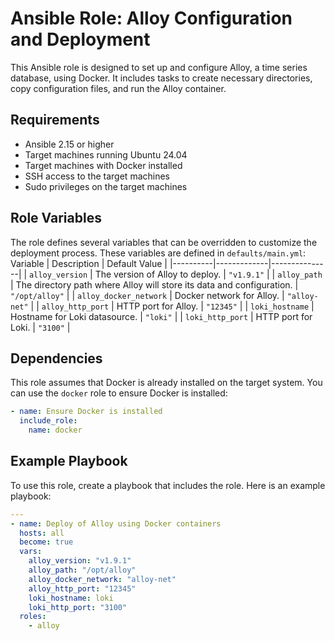 # Ansible Role: Alloy Configuration and Deployment

This Ansible role is designed to set up and configure Alloy, a time series database, using Docker. It includes tasks to create necessary directories, copy configuration files, and run the Alloy container.

## Requirements

- Ansible 2.15 or higher
- Target machines running Ubuntu 24.04
- Target machines with Docker installed
- SSH access to the target machines
- Sudo privileges on the target machines

## Role Variables

The role defines several variables that can be overridden to customize the deployment process. These variables are defined in `defaults/main.yml`:
   Variable | Description | Default Value |
 |----------|-------------|---------------|
 | `alloy_version` | The version of Alloy to deploy. | `"v1.9.1"` |
 | `alloy_path` | The directory path where Alloy will store its data and configuration. | `"/opt/alloy"` |
 | `alloy_docker_network` | Docker network for Alloy. | `"alloy-net"` |
 | `alloy_http_port` | HTTP port for Alloy. | `"12345"` |
 | `loki_hostname` | Hostname for Loki datasource. | `"loki"` |
 | `loki_http_port` | HTTP port for Loki. | `"3100"` |

## Dependencies

This role assumes that Docker is already installed on the target system. You can use the `docker` role to ensure Docker is installed:

```yaml
- name: Ensure Docker is installed
  include_role:
    name: docker
```

## Example Playbook

To use this role, create a playbook that includes the role. Here is an example playbook:

```yaml
---
- name: Deploy of Alloy using Docker containers
  hosts: all
  become: true
  vars:
    alloy_version: "v1.9.1"
    alloy_path: "/opt/alloy"
    alloy_docker_network: "alloy-net"
    alloy_http_port: "12345"
    loki_hostname: loki
    loki_http_port: "3100"
  roles:
    - alloy

```
